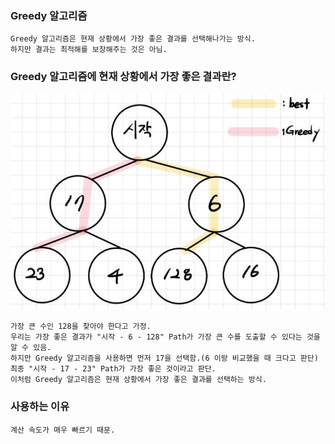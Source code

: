 ### Greedy 알고리즘
    Greedy 알고리즘은 현재 상황에서 가장 좋은 결과를 선택해나가는 방식. 
    하지만 결과는 최적해를 보장해주는 것은 아님.

### Greedy 알고리즘에 현재 상황에서 가장 좋은 결과란?
![](images.JPG)

    가장 큰 수인 128을 찾아야 한다고 가정.
    우리는 가장 좋은 결과가 "시작 - 6 - 128" Path가 가장 큰 수를 도출할 수 있다는 것을 알 수 있음.
    하지만 Greedy 알고리즘을 사용하면 먼저 17을 선택함.(6 이랑 비교했을 때 크다고 판단)
    최종 "시작 - 17 - 23" Path가 가장 좋은 것이라고 판단.
    이처럼 Greedy 알고리즘은 현재 상황에서 가장 좋은 결과를 선택하는 방식.

### 사용하는 이유
    계산 속도가 매우 빠르기 때문.